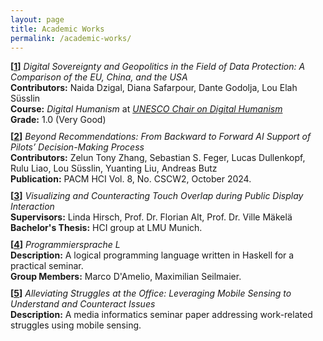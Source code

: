```yaml
---
layout: page
title: Academic Works
permalink: /academic-works/
---
```

<ul style="list-style-type: none; padding: 0; margin: 0; display: flex; flex-direction: column; gap: 10px;">
    <li><strong>[<a href="http://doi.org/10.13140/RG.2.2.29957.87522">1</a>]</strong> <i>Digital Sovereignty and Geopolitics in the Field of Data Protection: A Comparison of the EU, China, and the USA</i><br>
        <strong>Contributors:</strong> Naida Dzigal, Diana Safarpour, Dante Godolja, Lou Elah Süsslin<br>
        <strong>Course:</strong> <i>Digital Humanism</i> at <a href="https://informatics.tuwien.ac.at/digital-humanism/"><i>UNESCO Chair on Digital Humanism</i></a><br>
        <strong>Grade:</strong> 1.0 (Very Good)
    </li>
    <li><strong>[<a href="https://arxiv.org/abs/2406.08959">2</a>]</strong> <i>Beyond Recommendations: From Backward to Forward AI Support of Pilots’ Decision-Making Process</i><br>
        <strong>Contributors:</strong> Zelun Tony Zhang, Sebastian S. Feger, Lucas Dullenkopf, Rulu Liao, Lou Süsslin, Yuanting Liu, Andreas Butz<br>
        <strong>Publication:</strong> PACM HCI Vol. 8, No. CSCW2, October 2024.
    </li>
    <li><strong>[<a href="https://www.researchgate.net/publication/371987298_Visualizing_and_Counteracting_Touch_Overlap_during_Public_Display_Interaction">3</a>]</strong> <i>Visualizing and Counteracting Touch Overlap during Public Display Interaction</i><br>
        <strong>Supervisors:</strong> Linda Hirsch, Prof. Dr. Florian Alt, Prof. Dr. Ville Mäkelä<br>
        <strong>Bachelor's Thesis:</strong> HCI group at LMU Munich.
    </li>
    <li><strong>[<a href="https://github.com/luki/programmiersprache-l">4</a>]</strong> <i>Programmiersprache L</i><br>
        <strong>Description:</strong> A logical programming language written in Haskell for a practical seminar.<br>
        <strong>Group Members:</strong> Marco D'Amelio, Maximilian Seilmaier.
    </li>
    <li><strong>[<a href="https://github.com/luki/alleviating-struggles-in-the-office">5</a>]</strong> <i>Alleviating Struggles at the Office: Leveraging Mobile Sensing to Understand and Counteract Issues</i><br>
        <strong>Description:</strong> A media informatics seminar paper addressing work-related struggles using mobile sensing.
    </li>
</ul>
